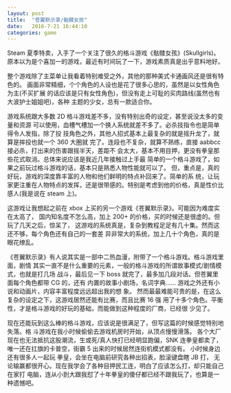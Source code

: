 ```yaml
---
layout: post
title:  "苍翼默示录/骷髅女孩"
date:   2016-7-21 16:44:10
categories: game
---
```


Steam 夏季特卖，入手了一个关注了很久的格斗游戏《骷髅女孩》(Skullgirls)。
原本以为是个喜加一的游戏，最近有时间玩了一下，游戏素质真是出乎意料地好。

整个游戏除了主菜单让我看着特别难受之外，其他的那种美式卡通画风还是很有特色的。
画面非常精细，个个角色的人设也是花了很多心思的，虽然是以女性角色为主(不买扩展
的话应该是只有女性角色)，但没有走上可耻的买肉路线(虽然也有大波护士姐姐吧)，各种
主题的少女，总有一款适合你。

游戏系统跟大多数 2D 格斗游戏差不多，没有特别出奇的设定，甚至说没太多的变量和资源
可以使用，血槽气槽加一个换人系统就差不多了。必杀技指令也是简单得令人发指，除了投
技角色之外，其他人招式基本上最复杂的就是摇升龙了，就算是摔投也就一个 360 大圈就
完了。连段也不复杂，就算不熟练，直接 aabbcc接必杀，打出来的伤害跟摇半天，差距不
会太大，基本不用目押，更没有拳皇那些花式取消。总体来说应该是我近几年接触过上手最
简单的一个格斗游戏了，如果之前玩过格斗游戏的话，基本只是熟悉人物性能就可以了。
但，重点是，真的好玩，游戏的深度靠丰富的人物和他们鲜明的特点补回来了。简单的系
统，让玩家更注重在人物特点的发挥，还是很带感的。特别是考虑到他的价格，真是性价比
感人(我是说在 steam 上)。

这游戏让我想起之前在 xbox 上买的另一个游戏《苍翼默示录》。可能因为难度实在太高了，
国内知名度不怎么高，加上 200+ 的价格，买的时候还是很虚的。但玩了几天之后，惊呆了，
这游戏的系统真是，复杂到教程足足有几十集。然而这还不够，每个角色还有自己的一套差
异非常大的系统，加上几十个角色，真的是眼花缭乱。

《苍翼默示录》有人说其实是一部中二热血漫，附带了一个格斗游戏。格斗游戏里面，剧情
其实一直不是什么重要的元素，一般的格斗游戏的所谓故事模式/剧情模式，也就是打几场
战斗，最后见一下 boss 就完了，最多加几段对话。但苍翼里面每个角色都带 CG 的，还有
内置的故事小剧场，名词字典…… 游戏之外还有小说和动画片，内容丰富程度远远超出我的想
象。
然而最最难能可贵的是，在这么复杂的设定之下，这游戏居然还能有比赛，而且比赛 16 强
用了十多个角色。平衡性，才是格斗游戏的好玩的基础，而能做到这种程度的厂商，已经很
少见了。

现在还能玩到这么棒的格斗游戏，应该说是很满足了，但写这篇的时候感觉特别地失落。格
斗游戏在我小时候偷偷去游戏机房时开始，从顶点慢慢滑落。
各个大厂现在也无法抵抗这股潮流，生或死/真人快打已经明显跑偏，SNK 连拳皇都卖了，
唯一还在扛旗的卡普空，街霸 5 出来的时候居然连街机模式都没有。
小时候身边还有很多人一起玩 拳皇，会坐在电脑前研究各种出招表，脸滚键盘瞎 JB 打，
无论输赢都很开心。现在我学会了各种目押民工连，明白了应该怎么打，却只能自己在家打
电脑，连从小到大跟我怼了十年拳皇的傻仔都已经不跟我玩了，也算是一种遗憾吧。
